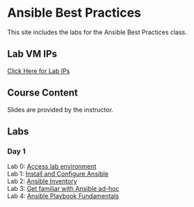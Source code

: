 # Ansible Best Practices

This site includes the labs for the Ansible Best Practices class.   

## Lab VM IPs
[Click Here for Lab IPs](https://docs.google.com/spreadsheets/d/1hqMfSpDqjohHlOX_bwkYhIvntLVW6E8ktLa3uQLHL7k/edit#gid=0)


## Course Content   
Slides are provided by the instructor.

## Labs   
### Day 1      
Lab 0: [Access lab environment](labs/access_lab/)   
Lab 1: [Install and Configure Ansible](labs/setup-ansible/)   
Lab 2: [Ansible Inventory](labs/inventory/)   
Lab 3: [Get familiar with Ansible ad-hoc](labs/ad-hoc/)   
Lab 4: [Ansible Playbook Fundamentals](labs/playbook-fun/)   

